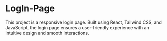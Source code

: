 # LogIn-Page
This project is a responsive login page. Built using React, Tailwind CSS, and JavaScript, the login page ensures a user-friendly experience with an intuitive design and smooth interactions.
